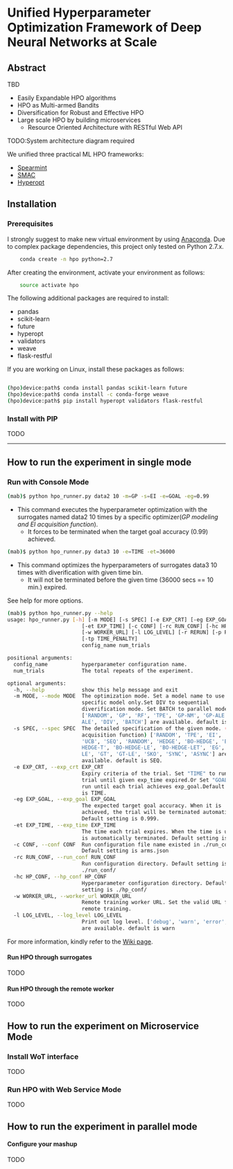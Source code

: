 # Unified Hyperparameter Optimization Framework of Deep Neural Networks at Scale

## Abstract

TBD
* Easily Expandable HPO algorithms
* HPO as Multi-armed Bandits
* Diversification for Robust and Effective HPO
* Large scale HPO by building microservices
  * Resource Oriented Architecture with RESTful Web API

TODO:System architecture diagram required

We unified three practical ML HPO frameworks:

* [Spearmint](https://github.com/JasperSnoek/spearmint) 
* [SMAC](http://www.cs.ubc.ca/labs/beta/Projects/SMAC/)
* [Hyperopt](https://github.com/hyperopt/hyperopt)

## Installation

### Prerequisites

I strongly suggest to make new virtual environment by using [Anaconda](https://www.anaconda.com/download/).
Due to complex package dependencies, this project only tested on Python 2.7.x.

```bash
    conda create -n hpo python=2.7
```

After creating the environment, activate your environment as follows:

```bash
    source activate hpo
```

The following additional packages are required to install:

* pandas
* scikit-learn
* future
* hyperopt
* validators
* weave
* flask-restful

If you are working on Linux, install these packages as follows:

```bash

(hpo)device:path$ conda install pandas scikit-learn future 
(hpo)device:path$ conda install -c conda-forge weave
(hpo)device:path$ pip install hyperopt validators flask-restful
```

### Install with PIP

TODO

------

## How to run the experiment in single mode

### Run with Console Mode

```bash
(mab)$ python hpo_runner.py data2 10 -m=GP -s=EI -e=GOAL -eg=0.99
```

* This command executes the hyperparameter optimization with the surrogates named data2 10 times by a specific optimizer(*GP modeling and EI acquisition function*).
  * It forces to be terminated when the target goal accuracy (0.99) achieved.


```bash
(mab)$ python hpo_runner.py data3 10 -e=TIME -et=36000
```

* This command optimizes the hyperparameters of surrogates data3 10 times with diverification with given time bin.
  * It will not be terminated before the given time (36000 secs == 10 min.) expired.


See help for more options.

```bash
(mab)$ python hpo_runner.py --help
usage: hpo_runner.py [-h] [-m MODE] [-s SPEC] [-e EXP_CRT] [-eg EXP_GOAL]
                        [-et EXP_TIME] [-c CONF] [-rc RUN_CONF] [-hc HP_CONF]
                        [-w WORKER_URL] [-l LOG_LEVEL] [-r RERUN] [-p PKL]
                        [-tp TIME_PENALTY]
                        config_name num_trials

positional arguments:
  config_name           hyperparameter configuration name.
  num_trials            The total repeats of the experiment.

optional arguments:
  -h, --help            show this help message and exit
  -m MODE, --mode MODE  The optimization mode. Set a model name to use a
                        specific model only.Set DIV to sequential
                        diverification mode. Set BATCH to parallel mode.
                        ['RANDOM', 'GP', 'RF', 'TPE', 'GP-NM', 'GP-ALE', 'RF-
                        ALE', 'DIV', 'BATCH'] are available. default is DIV.
  -s SPEC, --spec SPEC  The detailed specification of the given mode. (e.g.
                        acquisition function) ['RANDOM', 'TPE', 'EI', 'PI',
                        'UCB', 'SEQ', 'RANDOM', 'HEDGE', 'BO-HEDGE', 'BO-
                        HEDGE-T', 'BO-HEDGE-LE', 'BO-HEDGE-LET', 'EG', 'EG-
                        LE', 'GT', 'GT-LE', 'SKO', 'SYNC', 'ASYNC'] are
                        available. default is SEQ.
  -e EXP_CRT, --exp_crt EXP_CRT
                        Expiry criteria of the trial. Set "TIME" to run each
                        trial until given exp_time expired.Or Set "GOAL" to
                        run until each trial achieves exp_goal.Default setting
                        is TIME.
  -eg EXP_GOAL, --exp_goal EXP_GOAL
                        The expected target goal accuracy. When it is
                        achieved, the trial will be terminated automatically.
                        Default setting is 0.999.
  -et EXP_TIME, --exp_time EXP_TIME
                        The time each trial expires. When the time is up, it
                        is automatically terminated. Default setting is 86400.
  -c CONF, --conf CONF  Run configuration file name existed in ./run_conf/.
                        Default setting is arms.json
  -rc RUN_CONF, --run_conf RUN_CONF
                        Run configuration directory. Default setting is
                        ./run_conf/
  -hc HP_CONF, --hp_conf HP_CONF
                        Hyperparameter configuration directory. Default
                        setting is ./hp_conf/
  -w WORKER_URL, --worker_url WORKER_URL
                        Remote training worker URL. Set the valid URL for
                        remote training.
  -l LOG_LEVEL, --log_level LOG_LEVEL
                        Print out log level. ['debug', 'warn', 'error', 'log']
                        are available. default is warn


```

For more information, kindly refer to the [Wiki page](https://github.com/hyunghunny/hpo-mab/wiki).

#### Run HPO through surrogates
TODO

#### Run HPO through the remote worker

TODO

## How to run the experiment on Microservice Mode

### Install WoT interface 

TODO

### Run HPO with Web Service Mode

TODO

## How to run the experiment in parallel mode

#### Configure your mashup

TODO
